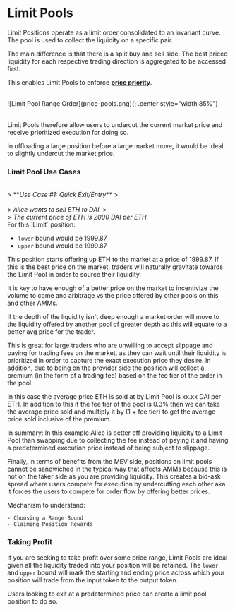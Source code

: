 # Limit Pools

Limit Positions operate as a limit order consolidated to an invariant curve. The pool is used to collect the liquidity on a specific pair.</br>

The main difference is that there is a split buy and sell side. 
The best priced liquidity for each respective trading direction is aggregated to be accessed first.

This enables Limit Pools to enforce [**price priority**](/docs/overview/glossary/#price-priority).

</br>
![Limit Pool Range Order](price-pools.png){: .center style="width:85%"}
</br></br>

Limit Pools therefore allow users to undercut the current market price and receive prioritized execution for doing so.

In offloading a large position before a large market move, it would be ideal to slightly undercut the market price.

### **Limit Pool Use Cases**

</br>
> **<em>Use Case #1: Quick Exit/Entry</em>**
> </br></br>
> <em> Alice wants to sell ETH to DAI.</em>
> </br>
> <em>The current price of ETH is 2000 DAI per ETH.
</em>

</br>
For this `Limit` position:

* `lower` bound would be 1999.87
* `upper` bound would be 1999.87

This position starts offering up ETH to the market at a price of 1999.87. If this is the best price on the market, traders will naturally gravitate towards the Limit Pool in order to source their liquidity.

It is key to have enough of a better price on the market to incentivize the volume to come and arbitrage vs the price offered by other pools on this and other AMMs.

If the depth of the liquidity isn't deep enough a market order will move to the liquidity offered by another pool of greater depth as this will equate to a better avg price for the trader.

This is great for large traders who are unwilling to accept slippage and paying for trading fees on the market, as they can wait until their liquidity is prioritized in order to capture the exact execution price they desire. In addition, due to being on the provider side the position will collect a premium (in the form of a trading fee) based on the fee tier of the order in the pool.

In this case the average price ETH is sold at by Limit Pool is xx.xx DAI per ETH. In addition to this if the fee tier of the pool is 0.3% then we can take the average price sold and multiply it by (1 + fee tier) to get the average price sold inclusive of the premium. 

In summary: In this example Alice is better off providing liquidity to a Limit Pool than swapping due to collecting the fee instead of paying it and having a predetermined execution price instead of being subject to slippage.

Finally, in terms of benefits from the MEV side, positions on limit pools cannot be sandwiched in the typical way that affects AMMs because this is not on the taker side as you are providing liquidity. This creates a bid-ask spread where users compete for execution by undercutting each other aka it forces the users to compete for order flow by offering better prices.

Mechanism to understand:
```
- Choosing a Range Bound
- Claiming Position Rewards
```


### Taking Profit
<!-- add subtext below image -->
If you are seeking to take profit over some price range, Limit Pools are ideal given all the liquidity traded into your position will be retained. The `lower` and `upper` bound will mark the starting and ending price across which your position will trade from the input token to the output token.

Users looking to exit at a predetermined price can create a limit pool position to do so.


<br/><br/>
